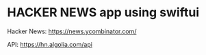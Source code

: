 #  HACKER NEWS app using swiftui

Hacker News: https://news.ycombinator.com/

API: https://hn.algolia.com/api


